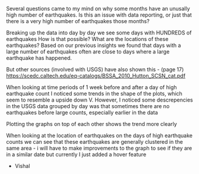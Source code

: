 Several questions came to my mind on why some months have an unusally high number of earthquakes. Is this an issue with data reporting, or just that there is a very high number of earthquakes those months? 

Breaking up the data into day by day we see some days with HUNDREDS of earthquakes
How is that possible? What are the locations of these earthquakes? Based on our previous insights we found that days with a large number of earthquakes often are close to days where a large earthquake has happened.

But other sources (involved with USGS) have also shown this - (page 17)
https://scedc.caltech.edu/eq-catalogs/BSSA_2010_Hutton_SCSN_cat.pdf

When looking at time periods of 1 week before and after a day of high earthquake count I noticed some trends in the shape of the plots, which seem to resemble a upside down V. However, I noticed some descrepencies in the USGS data grouped by day was that sometimes there are no earthquakes before large counts, especially earlier in the data

Plotting the graphs on top of each other shows the trend more clearly

When looking at the location of earthquakes on the days of high earthquake counts we can see that these earthquakes are generally clustered in the same area - i will have to make improvements to the graph to see if they are in a similar date but currently I just added a hover feature

- Vishal